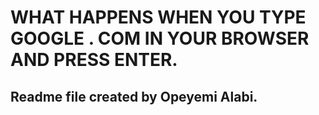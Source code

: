 # WHAT HAPPENS WHEN YOU TYPE GOOGLE . COM IN YOUR BROWSER AND PRESS ENTER.
## Readme file created by Opeyemi Alabi.
